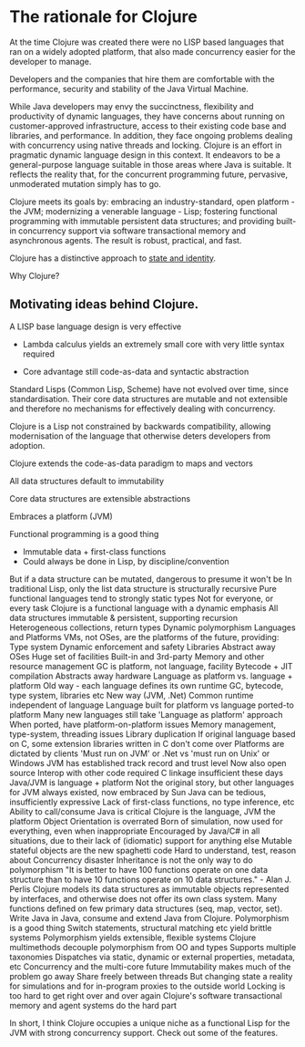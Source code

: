 # The rationale for Clojure

  At the time Clojure was created there were no LISP based languages that ran on a widely adopted platform, that also made concurrency easier for the developer to manage.

  Developers and the companies that hire them are comfortable with the performance, security and stability of the Java Virtual Machine. 
  
  While Java developers may envy the succinctness, flexibility and productivity of dynamic languages, they have concerns about running on customer-approved infrastructure, access to their existing code base and libraries, and performance. In addition, they face ongoing problems dealing with concurrency using native threads and locking. Clojure is an effort in pragmatic dynamic language design in this context. It endeavors to be a general-purpose language suitable in those areas where Java is suitable. It reflects the reality that, for the concurrent programming future, pervasive, unmoderated mutation simply has to go.

  Clojure meets its goals by: embracing an industry-standard, open platform - the JVM; modernizing a venerable language - Lisp; fostering functional programming with immutable persistent data structures; and providing built-in concurrency support via software transactional memory and asynchronous agents. The result is robust, practical, and fast.

Clojure has a distinctive approach to [state and identity](http://clojure.org/state).

Why Clojure?


## Motivating ideas behind Clojure.

A LISP base language design is very effective

* Lambda calculus yields an extremely small core with very little syntax required

* Core advantage still code-as-data and syntactic abstraction


Standard Lisps (Common Lisp, Scheme) have not evolved over time, since standardisation.  Their core data structures are mutable and not extensible and therefore no mechanisms for effectively dealing with concurrency.


Clojure is a Lisp not constrained by backwards compatibility, allowing modernisation of the language that otherwise deters developers from adoption.

Clojure extends the code-as-data paradigm to maps and vectors

All data structures default to immutability

Core data structures are extensible abstractions 

Embraces a platform (JVM)

Functional programming is a good thing
- Immutable data + first-class functions
- Could always be done in Lisp, by discipline/convention

But if a data structure can be mutated, dangerous to presume it won't be
In traditional Lisp, only the list data structure is structurally recursive
Pure functional languages tend to strongly static types
Not for everyone, or every task
Clojure is a functional language with a dynamic emphasis
All data structures immutable & persistent, supporting recursion
Heterogeneous collections, return types
Dynamic polymorphism
Languages and Platforms
VMs, not OSes, are the platforms of the future, providing:
Type system
Dynamic enforcement and safety
Libraries
Abstract away OSes
Huge set of facilities
Built-in and 3rd-party
Memory and other resource management
GC is platform, not language, facility
Bytecode + JIT compilation
Abstracts away hardware
Language as platform vs. language + platform
Old way - each language defines its own runtime
GC, bytecode, type system, libraries etc
New way (JVM, .Net)
Common runtime independent of language
Language built for platform vs language ported-to platform
Many new languages still take 'Language as platform' approach
When ported, have platform-on-platform issues
Memory management, type-system, threading issues
Library duplication
If original language based on C, some extension libraries written in C don't come over
Platforms are dictated by clients
'Must run on JVM' or .Net vs 'must run on Unix' or Windows
JVM has established track record and trust level
Now also open source
Interop with other code required
C linkage insufficient these days
Java/JVM is language + platform
Not the original story, but other languages for JVM always existed, now embraced by Sun
Java can be tedious, insufficiently expressive
Lack of first-class functions, no type inference, etc
Ability to call/consume Java is critical
Clojure is the language, JVM the platform
Object Orientation is overrated
Born of simulation, now used for everything, even when inappropriate
Encouraged by Java/C# in all situations, due to their lack of (idiomatic) support for anything else
Mutable stateful objects are the new spaghetti code
Hard to understand, test, reason about
Concurrency disaster
Inheritance is not the only way to do polymorphism
"It is better to have 100 functions operate on one data structure than to have 10 functions operate on 10 data structures." - Alan J. Perlis
Clojure models its data structures as immutable objects represented by interfaces, and otherwise does not offer its own class system.
Many functions defined on few primary data structures (seq, map, vector, set).
Write Java in Java, consume and extend Java from Clojure.
Polymorphism is a good thing
Switch statements, structural matching etc yield brittle systems
Polymorphism yields extensible, flexible systems
Clojure multimethods decouple polymorphism from OO and types
Supports multiple taxonomies
Dispatches via static, dynamic or external properties, metadata, etc
Concurrency and the multi-core future
Immutability makes much of the problem go away
Share freely between threads
But changing state a reality for simulations and for in-program proxies to the outside world
Locking is too hard to get right over and over again
Clojure's software transactional memory and agent systems do the hard part

In short, I think Clojure occupies a unique niche as a functional Lisp for the JVM with strong concurrency support. Check out some of the features.
